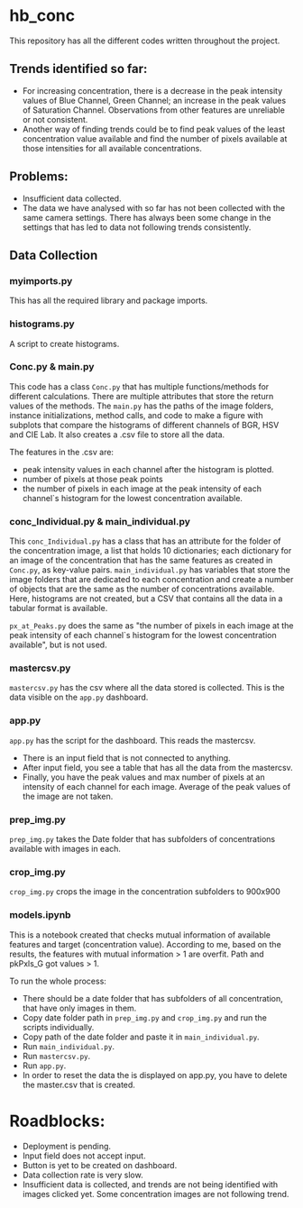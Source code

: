# hb_conc

This repository has all the different codes written throughout the project.

## Trends identified so far:
+ For increasing concentration, there is a decrease in the peak intensity values of Blue Channel, Green Channel; an increase in the peak values of Saturation Channel. Observations from other features are unreliable or not consistent.
+ Another way of finding trends could be to find peak values of the least concentration value available and find the number of pixels available at those intensities for all available concentrations.

## Problems:
+ Insufficient data collected.
+ The data we have analysed with so far has not been collected with the same camera settings. There has always been some change in the settings that has led to data not following trends consistently.

## Data Collection

### myimports.py

This has all the required library and package imports.

### histograms.py

A script to create histograms.

### Conc.py & main.py

This code has a class `Conc.py` that has multiple functions/methods for different calculations. There are multiple attributes that store the return values of the methods.
The `main.py` has the paths of the image folders, instance initializations, method calls, and code to make a figure with subplots that compare the histograms of different channels of BGR, HSV and CIE Lab.
It also creates a .csv file to store all the data.

The features in the .csv are:
+ peak intensity values in each channel after the histogram is plotted.
+ number of pixels at those peak points
+ the number of pixels in each image at the peak intensity of each channel`s histogram for the lowest concentration available.

### conc_Individual.py & main_individual.py

This `conc_Individual.py` has a class that has an attribute for the folder of the concentration image, a list that holds 10 dictionaries; each dictionary for an image of the concentration that has the same features as created in `Conc.py`, as key-value pairs.
`main_individual.py` has variables that store the image folders that are dedicated to each concentration and create a number of objects that are the same as the number of concentrations available. Here, histograms are not created, but a CSV that contains all the data in a tabular format is available.

`px_at_Peaks.py` does the same as "the number of pixels in each image at the peak intensity of each channel`s histogram for the lowest concentration available", but is not used.

### mastercsv.py
`mastercsv.py` has the csv where all the data stored is collected. This is the data visible on the `app.py` dashboard.

### app.py
`app.py` has the script for the dashboard. This reads the mastercsv.
+ There is an input field that is not connected to anything.
+ After input field, you see a table that has all the data from the mastercsv.
+ Finally, you have the peak values and max number of pixels at an intensity of each channel for each image. Average of the peak values of the image are not taken.

### prep_img.py
`prep_img.py` takes the Date folder that has subfolders of concentrations available with images in each.

### crop_img.py
`crop_img.py` crops the image in the concentration subfolders to 900x900

### models.ipynb
This is a notebook created that checks mutual information of available features and target (concentration value).
According to me, based on the results, the features with mutual information > 1 are overfit. Path and pkPxls_G got values > 1.

To run the whole process:
+ There should be a date folder that has subfolders of all concentration, that have only images in them.
+ Copy date folder path in `prep_img.py` and `crop_img.py` and run the scripts individually.
+ Copy path of the date folder and paste it in `main_individual.py`.
+ Run `main_individual.py`.
+ Run `mastercsv.py`.
+ Run `app.py`.
+ In order to reset the data the is displayed on app.py, you have to delete the master.csv that is created.

# Roadblocks:
+ Deployment is pending.
+ Input field does not accept input.
+ Button is yet to be created on dashboard.
+ Data collection rate is very slow.
+ Insufficient data is collected, and trends are not being identified with images clicked yet. Some concentration images are not following trend.
